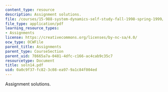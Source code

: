 ```yaml
---
content_type: resource
description: Assignment solutions.
file: /courses/15-988-system-dynamics-self-study-fall-1998-spring-1999/0a0c9f37fc823c08ea979a1c84f004ed_soln14.pdf
file_type: application/pdf
learning_resource_types:
- Assignments
license: https://creativecommons.org/licenses/by-nc-sa/4.0/
ocw_type: OCWFile
parent_title: Assignments
parent_type: CourseSection
parent_uid: 78665a7a-0481-4dfc-c166-ac4cab9c35c7
resourcetype: Document
title: soln14.pdf
uid: 0a0c9f37-fc82-3c08-ea97-9a1c84f004ed
---
```

Assignment solutions.